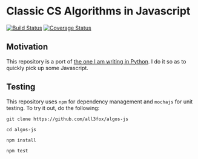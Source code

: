 # Classic CS Algorithms in Javascript

[![Build Status](https://travis-ci.org/all3fox/algos-js.svg?branch=master)](https://travis-ci.org/all3fox/algos-js)
[![Coverage Status](https://coveralls.io/repos/github/all3fox/algos-js/badge.svg?branch=master)](https://coveralls.io/github/all3fox/algos-js?branch=master)

## Motivation

This repository is a port of [the one I am writing in Python][1]. I do it so as to quickly pick up some Javascript.

## Testing

This repository uses `npm` for dependency management and `mochajs` for unit testing. To try it out, do the following:

```
git clone https://github.com/all3fox/algos-js

cd algos-js

npm install

npm test
```

[1]: https://github.com/all3fox/algos-py
